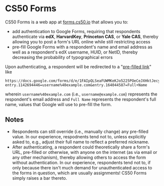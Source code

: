 # CS50 Forms

CS50 Forms is a web app at [forms.cs50.io](https://forms.cs50.io/) that allows you to:

* add authentication to Google Forms, requiring that respondents authenticate via **edX**, **HarvardKey**, **Princeton CAS**, or **Yale CAS**, thereby allowing you to post a form's URL online while still restricting access
* pre-fill Google Forms with a respondent's name and email address as well as a respondent's edX username, HUID, or NetID, thereby decreasing the probability of typographical errors

Upon authenticating, a respondent will be redirected to a "[pre-filled link](https://support.google.com/docs/answer/2839588?hl=en)" like

```
https://docs.google.com/forms/d/e/1FAIpQLSeaFUWMKeKJo5225POeCeJXHktJecyStal_sn6nYEb0rOEgYw/viewform?entry.1142694446=username%40example.com&entry.164044587=Full+Name
```

wherein `username%40example.com` (i.e., `username@example.com`) represents the respondent's email address and `Full Name` represents the respondent's full name, values that Google will use to pre-fill the form.

## Notes

* Respondents can still override (i.e., manually change) any pre-filled value. In our experience, respodnents tend not to, unless explicitly asked to, e.g., adjust their full name to reflect a preferred nickname.
* After authenticating, a respondent could theoretically share a form's URL, pre-filled or otherwise, with anyone on the internet (as via email or any other mechanism), thereby allowing others to access the form without authentication. In our experience, respondents tend not to, if only because there isn't much demand for unauthenticated access to the forms in question, which are usually assignments! CS50 Forms simply raises a bar thereto.
